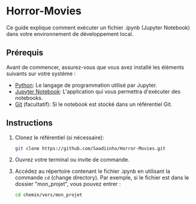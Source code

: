 # Horror-Movies

Ce guide explique comment exécuter un fichier .ipynb (Jupyter Notebook) dans votre environnement de développement local.

## Prérequis

Avant de commencer, assurez-vous que vous avez installé les éléments suivants sur votre système :

- [Python](https://www.python.org/downloads/): Le langage de programmation utilisé par Jupyter.
- [Jupyter Notebook](https://jupyter.org/install): L'application qui vous permettra d'exécuter des notebooks.
- [Git](https://git-scm.com/downloads) (facultatif): Si le notebook est stocké dans un référentiel Git.

## Instructions

1. Clonez le référentiel (si nécessaire):

   ```bash
   git clone https://github.com/Saadiinho/Horror-Movies.git

2. Ouvrez votre terminal ou invite de commande.

3. Accédez au répertoire contenant le fichier .ipynb en utilisant la commande `cd` (change directory). Par exemple, si le fichier est dans le dossier "mon_projet", vous pouvez entrer :

   ```bash
   cd chemin/vers/mon_projet
